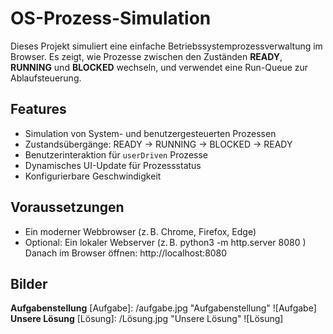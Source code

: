 # OS-Prozess-Simulation

Dieses Projekt simuliert eine einfache Betriebssystemprozessverwaltung im Browser. Es zeigt, wie Prozesse zwischen den Zuständen **READY**, **RUNNING** und **BLOCKED** wechseln, und verwendet eine Run-Queue zur Ablaufsteuerung.

## Features

- Simulation von System- und benutzergesteuerten Prozessen
- Zustandsübergänge: READY → RUNNING → BLOCKED → READY
- Benutzerinteraktion für `userDriven` Prozesse
- Dynamisches UI-Update für Prozessstatus
- Konfigurierbare Geschwindigkeit

## Voraussetzungen

- Ein moderner Webbrowser (z. B. Chrome, Firefox, Edge)
- Optional: Ein lokaler Webserver (z. B. python3 -m http.server 8080
)
  Danach im Browser öffnen: http://localhost:8080

## Bilder

**Aufgabenstellung**
[Aufgabe]: /aufgabe.jpg "Aufgabenstellung"
![Aufgabe]
**Unsere Lösung**
[Lösung]: /Lösung.jpg "Unsere Lösung"
![Lösung]
